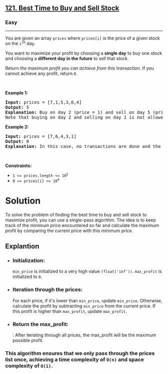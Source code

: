 <h2><a href="https://leetcode.com/problems/best-time-to-buy-and-sell-stock">121. Best Time to Buy and Sell Stock</a></h2><h3>Easy</h3><hr><p>You are given an array <code>prices</code> where <code>prices[i]</code> is the price of a given stock on the <code>i<sup>th</sup></code> day.</p>

<p>You want to maximize your profit by choosing a <strong>single day</strong> to buy one stock and choosing a <strong>different day in the future</strong> to sell that stock.</p>

<p>Return <em>the maximum profit you can achieve from this transaction</em>. If you cannot achieve any profit, return <code>0</code>.</p>

<p>&nbsp;</p>
<p><strong class="example">Example 1:</strong></p>

<pre>
<strong>Input:</strong> prices = [7,1,5,3,6,4]
<strong>Output:</strong> 5
<strong>Explanation:</strong> Buy on day 2 (price = 1) and sell on day 5 (price = 6), profit = 6-1 = 5.
Note that buying on day 2 and selling on day 1 is not allowed because you must buy before you sell.
</pre>

<p><strong class="example">Example 2:</strong></p>

<pre>
<strong>Input:</strong> prices = [7,6,4,3,1]
<strong>Output:</strong> 0
<strong>Explanation:</strong> In this case, no transactions are done and the max profit = 0.
</pre>

<p>&nbsp;</p>
<p><strong>Constraints:</strong></p>

<ul>
	<li><code>1 &lt;= prices.length &lt;= 10<sup>5</sup></code></li>
	<li><code>0 &lt;= prices[i] &lt;= 10<sup>4</sup></code></li>
</ul>
<h1>Solution</h1>
<p>To solve the problem of finding the best time to buy and sell stock to maximize profit, you can use a single-pass algorithm. The idea is to keep track of the minimum price encountered so far and calculate the maximum profit by comparing the current price with this minimum price.</p>

<h2>Explantion</h2>
<ul>
	<li><h3>Initialization:</h3><code>min_price</code> is initialized to a very high value <code>(float('inf'))</code>.
<code>max_profit</code> is initialized to <code>0</code>.</li>
	<li><h3>Iteration through the prices:</h3>For each price, if it's lower than <code>min_price</code>, update <code>min_price</code>.
Otherwise, calculate the profit by subtracting <code>min_price</code> from the current price. If this profit is higher than <code>max_profit</code>, update <code>max_profit</code>.</li>
	<li><h3>Return the max_profit: </h3> : After iterating through all prices, the max_profit will be the maximum possible profit.</li>
</ul>
<h3>This algorithm ensures that we only pass through the prices list once, achieving a time complexity of <code>O(n)</code> and space complexity of <code>O(1)</code>.</h3>
